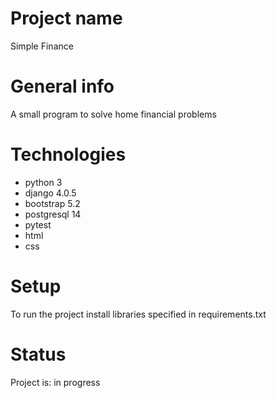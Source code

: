 # Project name
Simple Finance

# General info
A small program to solve home financial problems

# Technologies
* python 3
* django 4.0.5
* bootstrap 5.2
* postgresql 14
* pytest
* html
* css


# Setup
To run the project install libraries specified in requirements.txt

# Status
Project is: in progress
